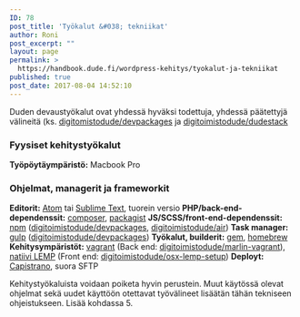 ```yaml
---
ID: 78
post_title: 'Työkalut &#038; tekniikat'
author: Roni
post_excerpt: ""
layout: page
permalink: >
  https://handbook.dude.fi/wordpress-kehitys/tyokalut-ja-tekniikat
published: true
post_date: 2017-08-04 14:52:10
---
```

Duden devaustyökalut ovat yhdessä hyväksi todettuja, yhdessä päätettyjä välineitä (ks. <a href="https://github.com/digitoimistodude/devpackages" class="github">digitomistodude/devpackages</a> ja <a href="https://github.com/digitoimistodude/dudestack" class="github">digitoimistodude/dudestack</a>

<h3>Fyysiset kehitystyökalut</h3>

<b>Työpöytäympäristö:</b> Macbook Pro

<h3>Ohjelmat, managerit ja frameworkit</h3>

<b>Editorit:</b> <a href="https://atom.io/">Atom</a> tai <a href="https://www.sublimetext.com/">Sublime Text</a>, tuorein versio
<b>PHP/back-end-dependenssit:</b> <a href="https://getcomposer.org/">composer</a>, <a href="https://packagist.org/">packagist</a>
<b>JS/SCSS/front-end-dependenssit:</b> <a href="npmjs.com">npm</a> (<a href="https://github.com/digitoimistodude/devpackages" class="github">digitoimistodude/devpackages</a>, <a href="https://github.com/digitoimistodude/air" class="github">digitoimistodude/air</a>)
<b>Task manager:</b> <a href="https://gulpjs.com/">gulp</a> (<a href="https://github.com/digitoimistodude/devpackages" class="github">digitoimistodude/devpackages</a>)
<b>Työkalut, builderit:</b> <a href="https://rubygems.org/">gem</a>, <a href="https://brew.sh/index_fi.html">homebrew</a>
<b>Kehitysympäristöt:</b> <a href="https://www.vagrantup.com/">vagrant</a> (Back end: <a href="https://github.com/digitoimistodude/marlin-vagrant" class="github">digitoimistodude/marlin-vagrant</a>), <a href="https://github.com/digitoimistodude/osx-lemp-setup">natiivi LEMP</a> (Front end: <a href="https://github.com/digitoimistodude/osx-lemp-setup" class="github">digitoimistodude/osx-lemp-setup</a>)
<b>Deployt:</b> <a href="http://capistranorb.com/">Capistrano</a>, suora SFTP

Kehitystyökaluista voidaan poiketa hyvin perustein. Muut käytössä olevat ohjelmat sekä uudet käyttöön otettavat työvälineet lisäätän tähän tekniseen ohjeistukseen. Lisää kohdassa 5.